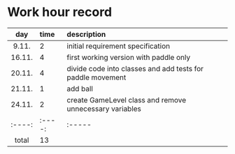 # Work hour record

| day   | time | description  |
| :----:|:-----| :-----|
| 9.11. |   2  | initial requirement specification |
| 16.11.|   4  | first working version with paddle only |
| 20.11.|   4  | divide code into classes and add tests for paddle movement |
| 21.11.|   1  | add ball |
| 24.11.|   2  | create GameLevel class and remove unnecessary variables |
| :----:|:----:| :-----|
| total |  13  | 
